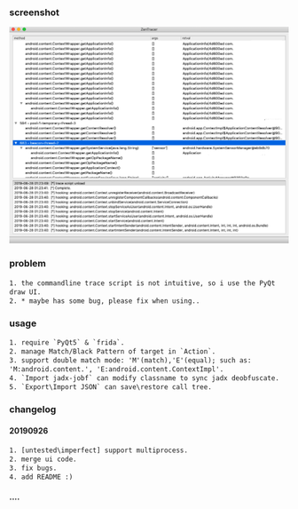 ### screenshot
![](./screenshot.png)

### problem
	1. the commandline trace script is not intuitive, so i use the PyQt draw UI.
	2. * maybe has some bug, please fix when using..

### usage
	1. require `PyQt5` & `frida`.
	2. manage Match/Black Pattern of target in `Action`.
	3. support double match mode: 'M'(match),'E'(equal); such as: 'M:android.content.', 'E:android.content.ContextImpl'.
	4. `Import jadx-jobf` can modify classname to sync jadx deobfuscate.
	5. `Export\Import JSON` can save\restore call tree.

### changelog
#### 20190926
	1. [untested\imperfect] support multiprocess.
	2. merge ui code.
	3. fix bugs.
	4. add README :)

#### ....
